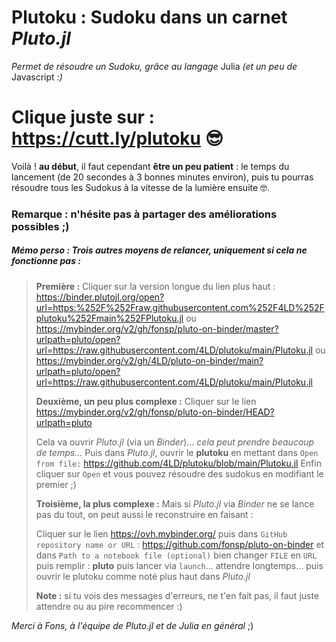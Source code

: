 # Plutoku : Sudoku dans un carnet *Pluto.jl* 
*Permet de résoudre un Sudoku, grâce au langage* Julia *(et un peu de* Javascript *:)* 

# Clique juste sur : https://cutt.ly/plutoku 😎 

Voilà ! **au début**, il faut cependant **être un peu patient** : le temps du lancement (de 20 secondes à 3 bonnes minutes environ), puis tu pourras résoudre tous les Sudokus à la vitesse de la lumière ensuite 🤓. 

### Remarque : n'hésite pas à partager des améliorations possibles ;) 

##### Mémo perso : Trois autres moyens de relancer, uniquement si cela ne fonctionne pas : 
> **Première :** 
> Cliquer sur la version longue du lien plus haut : https://binder.plutojl.org/open?url=https:%252F%252Fraw.githubusercontent.com%252F4LD%252Fplutoku%252Fmain%252FPlutoku.jl ou https://mybinder.org/v2/gh/fonsp/pluto-on-binder/master?urlpath=pluto/open?url=https://raw.githubusercontent.com/4LD/plutoku/main/Plutoku.jl ou https://mybinder.org/v2/gh/4LD/pluto-on-binder/main?urlpath=pluto/open?url=https://raw.githubusercontent.com/4LD/plutoku/main/Plutoku.jl 
> 
> **Deuxième, un peu plus complexe :** 
> Cliquer sur le lien https://mybinder.org/v2/gh/fonsp/pluto-on-binder/HEAD?urlpath=pluto 
> 
> Cela va ouvrir *Pluto.jl* (via un *Binder*)... *cela peut prendre beaucoup de temps...* 
> Puis dans *Pluto.jl*, ouvrir le **plutoku** en mettant dans `Open from file:` https://github.com/4LD/plutoku/blob/main/Plutoku.jl 
> Enfin cliquer sur `Open` et vous pouvez résoudre des sudokus en modifiant le premier ;) 
> 
> **Troisième, la plus complexe :** 
> Mais si *Pluto.jl* via *Binder* ne se lance pas du tout, on peut aussi le reconstruire en faisant : 
>
> Cliquer sur le lien https://ovh.mybinder.org/ puis dans `GitHub repository name or URL` : https://github.com/fonsp/pluto-on-binder 
> et dans `Path to a notebook file (optional)` bien changer `FILE` en `URL` puis remplir : **pluto** 
> puis lancer via `launch`... attendre longtemps... puis ouvrir le plutoku comme noté plus haut dans *Pluto.jl* 
>
> **Note :** si tu vois des messages d'erreurs, ne t'en fait pas, il faut juste attendre ou au pire recommencer :) 

*Merci à Fons, à l'équipe de Pluto.jl et de Julia en général* ;) 
